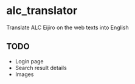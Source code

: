 alc_translator
==============

Translate ALC Eijiro on the web texts into English

## TODO
- Login page
- Search result details
- Images
